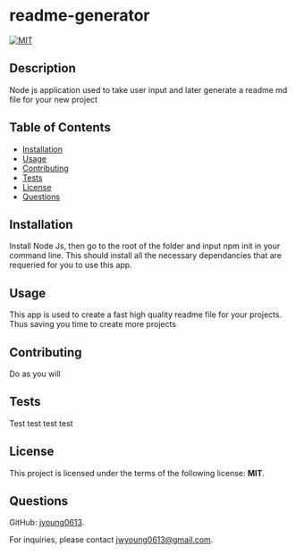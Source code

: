 # readme-generator

  [![MIT](https://img.shields.io/badge/License-MIT-blue.svg)](https://opensource.org/licenses/MIT)

  ## Description
  Node js application used to take user input and later generate a readme md file for your new project

  ## Table of Contents
  - [Installation](#Installation)
  - [Usage](#Usage)
  - [Contributing](#Contributing)
  - [Tests](#Tests)
  - [License](#License)
  - [Questions](#Questions)

  ## Installation
  Install Node Js, then go to the root of the folder and input npm init in your command line.  This should install all the necessary dependancies that are requeried for you to use this app.

  ## Usage
  This app is used to create a fast high quality readme file for your projects.  Thus saving you time to create more projects

  ## Contributing
  Do as you will

  ## Tests
  Test test test test

  ## License
  This project is licensed under the terms of the following license: **MIT**.

  ## Questions
  GitHub: [jyoung0613](https://github.com/jyoung0613).  

  For inquiries, please contact jwyoung0613@gmail.com.